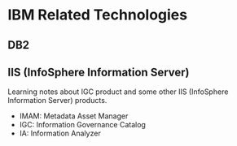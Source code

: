 # IBM Related Technologies
## DB2
## IIS (InfoSphere Information Server)
Learning notes about IGC product and some other IIS (InfoSphere Information Server) products. 
* IMAM: Metadata Asset Manager
* IGC: Information Governance Catalog
* IA: Information Analyzer
